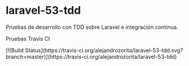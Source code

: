 # laravel-53-tdd
Pruebas de desarrollo con TDD sobre Laravel e integración continua.


Pruebas Travis CI
<p style="text-aling:center">
[![Build Status](https://travis-ci.org/alejandrozorita/laravel-53-tdd.svg?branch=master)](https://travis-ci.org/alejandrozorita/laravel-53-tdd)
</p>

